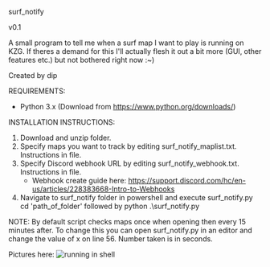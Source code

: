 surf_notify

v0.1

A small program to tell me when a surf map I want to play is running on KZG.
If theres a demand for this I'll actually flesh it out a bit more (GUI, other features etc.) but not bothered right now :~)

Created by dip


REQUIREMENTS:
  - Python 3.x (Download from https://www.python.org/downloads/)
 
INSTALLATION INSTRUCTIONS:
 
1. Download and unzip folder.
2. Specify maps you want to track by editing surf_notify_maplist.txt. Instructions in file.
3. Specify Discord webhook URL by editing surf_notify_webhook.txt. Instructions in file.
    - Webhook create guide here: https://support.discord.com/hc/en-us/articles/228383668-Intro-to-Webhooks
4. Navigate to surf_notify folder in powershell and execute surf_notify.py    cd 'path_of_folder' followed by python .\surf_notify.py

NOTE: By default script checks maps once when opening then every 15 minutes after. To change this you can open surf_notify.py in an editor and change the value of x on line 56. Number taken is in seconds.

Pictures here: ![running in shell](https://i.imgur.com/RuEozmg.png)
